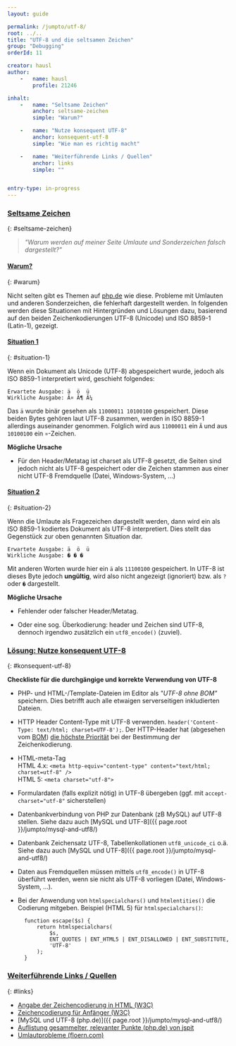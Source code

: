 ```yaml
---
layout: guide

permalink: /jumpto/utf-8/
root: ../..
title: "UTF-8 und die seltsamen Zeichen"
group: "Debugging"
orderId: 11

creator: hausl
author:
    -   name: hausl
        profile: 21246

inhalt:
    -   name: "Seltsame Zeichen"
        anchor: seltsame-zeichen
        simple: "Warum?"

    -   name: "Nutze konsequent UTF-8"
        anchor: konsequent-utf-8
        simple: "Wie man es richtig macht"

    -   name: "Weiterführende Links / Quellen"
        anchor: links
        simple: ""


entry-type: in-progress
---
```


### [Seltsame Zeichen](#seltsame-zeichen)
{: #seltsame-zeichen}

> *"Warum werden auf meiner Seite Umlaute und Sonderzeichen falsch dargestellt?"*


#### [Warum?](#warum)
{: #warum}

Nicht selten gibt es Themen auf [php.de](http://www.php.de/) wie diese. Probleme mit Umlauten und anderen Sonderzeichen,
die fehlerhaft dargestellt werden. In folgenden werden diese Situationen mit Hintergründen und Lösungen dazu, basierend auf
den beiden Zeichenkodierungen UTF-8 (Unicode) und ISO 8859-1 (Latin-1), gezeigt.


#### [Situation 1](#situation-1)
{: #situation-1}

Wenn ein Dokument als Unicode (UTF-8) abgespeichert wurde, jedoch als ISO 8859-1 interpretiert wird, geschieht folgendes:

~~~
Erwartete Ausgabe: ä  ö  ü
Wirkliche Ausgabe: Ã¤ Ã¶ Ã¼
~~~

Das `ä` wurde binär gesehen als `11000011 10100100` gespeichert. Diese beiden Bytes gehören laut UTF-8 zusammen,
werden in ISO 8859-1 allerdings auseinander genommen. Folglich wird aus `11000011` ein `Ã` und aus `10100100` ein `¤`-Zeichen.


**Mögliche Ursache**

* Für den Header/Metatag ist charset als UTF-8 gesetzt, die Seiten sind jedoch nicht als UTF-8 gespeichert
oder die Zeichen stammen aus einer nicht UTF-8 Fremdquelle (Datei, Windows-System, ...)


#### [Situation 2](#situation-2)
{: #situation-2}

Wenn die Umlaute als Fragezeichen dargestellt werden, dann wird ein als ISO 8859-1 kodiertes Dokument als UTF-8
interpretiert. Dies stellt das Gegenstück zur oben genannten Situation dar.

~~~
Erwartete Ausgabe: ä  ö  ü
Wirkliche Ausgabe: � � �
~~~

Mit anderen Worten wurde hier ein `ä` als `11100100` gespeichert. In UTF-8 ist dieses Byte jedoch **ungültig**, wird also nicht
angezeigt (ignoriert) bzw. als `?` oder `�` dargestellt.


**Mögliche Ursache**

* Fehlender oder falscher Header/Metatag.

* Oder eine sog. Überkodierung: header und Zeichen sind UTF-8, dennoch irgendwo zusätzlich ein `utf8_encode()` (zuviel).


### [Lösung: Nutze konsequent UTF-8](#konsequent-utf-8)
{: #konsequent-utf-8}


**Checkliste für die durchgängige und korrekte Verwendung von UTF-8**

* PHP- und HTML-/Template-Dateien im Editor als *"UTF-8 ohne BOM"* speichern. Dies betrifft auch alle etwaigen serverseitigen inkludierten Dateien.

* HTTP Header Content-Type mit UTF-8 verwenden. `header('Content-Type: text/html; charset=UTF-8');`. Der HTTP-Header hat (abgesehen vom [BOM](http://www.w3.org/International/questions/qa-html-encoding-declarations#bom))
[die höchste Priorität](http://www.w3.org/International/questions/qa-html-encoding-declarations#question) bei der Bestimmung der Zeichenkodierung.

* HTML-meta-Tag<br>
    HTML 4.x: `<meta http-equiv="content-type" content="text/html; charset=utf-8" />`<br>
    HTML 5: `<meta charset="utf-8">`

* Formulardaten (falls explizit nötig) in UTF-8 übergeben (ggf. mit `accept-charset="utf-8"` sicherstellen)

* Datenbankverbindung von PHP zur Datenbank (zB MySQL) auf UTF-8 stellen.
Siehe dazu auch [MySQL und UTF-8]({{ page.root }}/jumpto/mysql-and-utf8/)

* Datenbank Zeichensatz UTF-8, Tabellenkollationen `utf8_unicode_ci` o.ä.
Siehe dazu auch [MySQL und UTF-8]({{ page.root }}/jumpto/mysql-and-utf8/)

* Daten aus Fremdquellen müssen mittels `utf8_encode()` in  UTF-8 überführt werden, wenn sie nicht als UTF-8 vorliegen (Datei, Windows-System, ...).

* Bei der Anwendung von `htmlspecialchars()` und `htmlentities()` die Codierung mitgeben. Beispiel (HTML 5) für `htmlspecialchars()`:

        function escape($s) {
            return htmlspecialchars(
                $s,
                ENT_QUOTES | ENT_HTML5 | ENT_DISALLOWED | ENT_SUBSTITUTE,
                'UTF-8'
            );
        }


### [Weiterführende Links / Quellen](#links)
{: #links}

* [Angabe der Zeichencodierung in HTML (W3C)](http://www.w3.org/International/questions/qa-html-encoding-declarations)
* [Zeichencodierung für Anfänger (W3C)](http://www.w3.org/International/questions/qa-what-is-encoding)
* [MySQL und UTF-8 (php.de)]({{ page.root }}/jumpto/mysql-and-utf8/)
* [Auflistung gesammelter, relevanter Punkte (php.de) von jspit](http://www.php.de/forum/webentwicklung/php-einsteiger/1448531-umlaute-im-tiptext?p=1448599#post1448599)
* [Umlautprobleme (floern.com)](http://floern.com/webscripting/umlautproblem)

